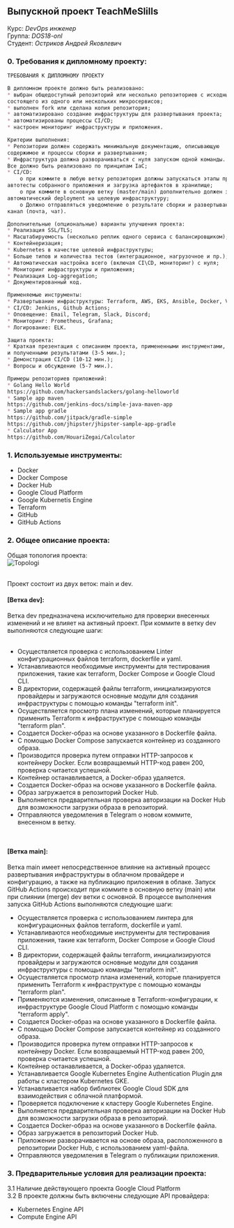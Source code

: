 ## Выпускной проект TeachMeSlills
Курс: _DevOps инженер_ <br>
Группа: _DOS18-onl_ <br>
Студент: _Остриков Андрей Яковлевич_ <br>

### 0. Требования к дипломному проекту:
```markdown
ТРЕБОВАНИЯ К ДИПЛОМНОМУ ПРОЕКТУ

В дипломном проекте должно быть реализовано:
* выбран общедоступный репозиторий или несколько репозиториев с исходным кодом приложения,
состоящего из одного или нескольких микросервисов;
* выполнен fork или сделана копия репозитория;
* автоматизировано создание инфраструктуры для развертывания проекта;
* автоматизированы процессы CI/CD;
* настроен мониторинг инфраструктуры и приложения.

Критерии выполнения:
* Репозитории должен содержать минимальную документацию, описывающую
содержимое и процессы сборки и развертывания;
* Инфраструктура должна разворачиваться с нуля запуском одной команды.
Все должно быть реализовано по принципам IaC;
* CI/CD:
    o при коммите в любую ветку репозитория должны запускаться этапы проверки кода линтером, сборки исходного кода,
автотесты собранного приложения и загрузка артефактов в хранилище;
    o при коммите в основную ветку (master/main) дополнительно должен запускаться
автоматический deployment на целевую инфраструктуру;
    o Должно отправляться уведомление о результате сборки и развертывания в любой
канал (почта, чат).

Дополнительные (опциональные) варианты улучшения проекта:
* Реализация SSL/TLS;
* Масштабируемость (несколько реплик одного сервиса с балансировщиком);
* Контейнеризация;
* Kubernetes в качестве целевой инфраструктуры;
* Больше типов и количества тестов (интеграционное, нагрузочное и пр.);
* Автоматическая настройка всего (включая CI\CD, мониторинг) с нуля;
* Мониторинг инфраструктуры и приложения;
* Реализация Log-aggregation;
* Документированный код.

Применяемые инструменты:
* Развертывание инфраструктуры: Terraform, AWS, EKS, Ansible, Docker, Vagrant;
* CI/CD: Jenkins, Github Actions;
* Оповещение: Email, Telegram, Slack, Discord;
* Мониторинг: Prometheus, Grafana;
* Логирование: ELK.

Защита проекта:
* Краткая презентация с описанием проекта, примененными инструментами, проделанной работы
и полученными результатами (3-5 мин.);
* Демонстрация CI/CD (10-12 мин.);
* Вопросы и обсуждение (5-7 мин.).

Примеры репозиториев приложений:
* Golang Hello World
https://github.com/hackersandslackers/golang-helloworld
* Sample app maven
https://github.com/jenkins-docs/simple-java-maven-app
* Sample app gradle
https://github.com/jitpack/gradle-simple
https://github.com/jhipster/jhipster-sample-app-gradle
* Calculator App
https://github.com/HouariZegai/Calculator
```

### 1. Используемые инструменты:
- Docker
- Docker Compose
- Docker Hub
- Google Cloud Platform
- Google Kubernetis Engine
- Terraform
- GitHub
- GitHub Actions

### 2. Общее описание проекта:
Общая топология проекта: <br>
![Topologi](https://github.com/LateMouse/DOS18-onl-diploma/assets/114028634/f45ee7da-fc44-4127-b15e-44f5cc187ced) <br> <br>

Проект состоит из двух веток: main и dev. <br>
#### [Ветка dev]:
Ветка dev предназначена исключительно для проверки внесенных изменений и не влияет на активный проект. При коммите в ветку dev выполняются следующие шаги: <br> <br>

- Осуществляется проверка с использованием Linter конфигурационных файлов terraform, dockerfile и yaml.
- Устанавливаются необходимые инструменты для тестирования приложения, такие как terraform, Docker Compose и Google Cloud CLI.
- В директории, содержащей файлы terraform, инициализируются провайдеры и загружаются основные модули для создания инфраструктуры с помощью команды "terraform init".
- Осуществляется просмотр плана изменений, которые планируется применить Terraform к инфраструктуре с помощью команды "terraform plan".
- Создается Docker-образ на основе указанного в Dockerfile файла.
- С помощью Docker Compose запускается контейнер из созданного образа.
- Производится проверка путем отправки HTTP-запросов к контейнеру Docker. Если возвращаемый HTTP-код равен 200, проверка считается успешной.
- Контейнер останавливается, а Docker-образ удаляется.
- Создается Docker-образ на основе указанного в Dockerfile файла.
- Образ загружается в репозиторий Docker Hub.
- Выполняется предварительная проверка авторизации на Docker Hub для возможности загрузки образа в репозиторий.
- Отправляются уведомления в Telegram о новом коммите, внесенном в ветку.

<br>

#### [Ветка main]:
Ветка main имеет непосредственное влияние на активный процесс развертывания инфраструктуры в облачном провайдере и конфигурацию, а также на публикацию приложения в облаке. Запуск GitHub Actions происходит при коммите в основную ветку (main) или при слиянии (merge) dev ветки с основной. В процессе выполнения запуска GitHub Actions выполняются следующие шаги:

- Осуществляется проверка с использованием линтера для конфигурационных файлов terraform, dockerfile и yaml.
- Устанавливаются необходимые инструменты для тестирования приложения, такие как terraform, Docker Compose и Google Cloud CLI.
- В директории, содержащей файлы terraform, инициализируются провайдеры и загружаются основные модули для создания инфраструктуры с помощью команды "terraform init".
- Осуществляется просмотр плана изменений, которые планируется применить Terraform к инфраструктуре с помощью команды "terraform plan".
- Применяются изменения, описанные в Terraform-конфигурации, к инфраструктуре Google Cloud Platform с помощью команды "terraform apply".
- Создается Docker-образ на основе указанного в Dockerfile файла.
- С помощью Docker Compose запускается контейнер из созданного образа.
- Производится проверка путем отправки HTTP-запросов к контейнеру Docker. Если возвращаемый HTTP-код равен 200, проверка считается успешной.
- Контейнер останавливается, а Docker-образ удаляется.
- Устанавливается Google Kubernetes Engine Authentication Plugin для работы с кластером Kubernetes GKE.
- Устанавливается набор библиотек Google Cloud SDK для взаимодействия с облачной платформой.
- Проверяется подключение к кластеру Google Kubernetes Engine.
- Выполняется предварительная проверка авторизации на Docker Hub для возможности загрузки образа в репозиторий.
- Создается Docker-образ на основе указанного в Dockerfile файла.
- Образ загружается в репозиторий Docker Hub.
- Приложение разворачивается на основе образа, расположенного в репозитории Docker Hub, с использованием yaml-файла.
- Отправляются уведомления в Telegram о публикации приложения.

### 3. Предварительные условия для реализации проекта:

3.1 Наличие действующего проекта Google Cloud Platform <br>
3.2 В проекте должны быть включены следующие API провайдера: <br>
- Kubernetes Engine API
- Compute Engine API 

